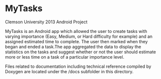 MyTasks
=======

Clemson University 2013 Android Project

MyTasks is an Android app which allowed the user to create tasks with varying importance (Easy, Medium, or Hard difficulty for example) and an assigned estimated time to complete. The user then marked when they began and ended a task.The app aggregated the data to display the statistics on the tasks and suggest whether or not the user should estimate more or less time on a task of a particular importance level. 

Files related to documentation including technical reference compiled by Doxygen are located under the /docs subfolder in this directory.

